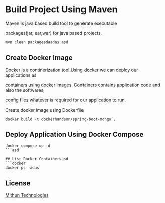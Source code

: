 # Build Project Using Maven

Maven is java based build tool to generate executable 

packages(jar, ear,war) for java based projects.

```bash
mvn clean packagesdaadas asd
```

## Create Docker Image
Docker is a continerization tool.Using docker we can deploy our applications as 

containers using docker images. Containers contains application code and also the softwares,

config files whatever is required for our application to run.

Create docker image using Dockerfile


```docker
docker build -t dockerhandson/spring-boot-mongo .
```

## Deploy Application Using Docker Compose 

```docker-compose 
docker-compose up -d 
```asd

## List Docker Containersasd
```docker
docker ps -adas
```

## License
[Mithun Technologies](http://mithuntechnologies.co.in)
